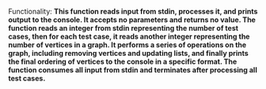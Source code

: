 Functionality: **This function reads input from stdin, processes it, and prints output to the console. It accepts no parameters and returns no value. The function reads an integer from stdin representing the number of test cases, then for each test case, it reads another integer representing the number of vertices in a graph. It performs a series of operations on the graph, including removing vertices and updating lists, and finally prints the final ordering of vertices to the console in a specific format. The function consumes all input from stdin and terminates after processing all test cases.**